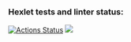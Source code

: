 ### Hexlet tests and linter status:
[![Actions Status](https://github.com/DmitriiKononenko/frontend-project-44/workflows/hexlet-check/badge.svg)](https://github.com/DmitriiKononenko/frontend-project-44/actions)
<a href="https://codeclimate.com/github/DmitriiKononenko/frontend-project-44/maintainability"><img src="https://api.codeclimate.com/v1/badges/cf1e8df20a0b57a141e4/maintainability" /></a>